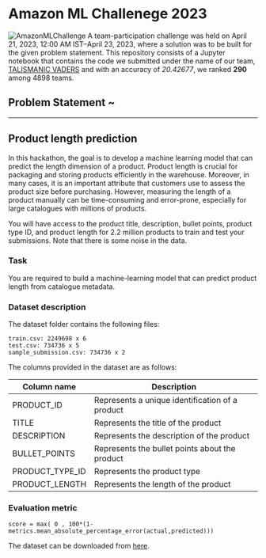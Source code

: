 # **Amazon ML Challenege 2023**
![AmazonMLChallenge](https://external-content.duckduckgo.com/iu/?u=https%3A%2F%2Fmedia-fastly.hackerearth.com%2Fmedia%2Fhackathon%2Famazon-ml-challenge-2023%2Fimages%2F11bd10ecf6-amazon_ml_challenge_hackerearth.jpg&f=1&nofb=1&ipt=d5908b73bbb0a585180441e20cecf5caac94ab3109dfbe0804cfa83819f066c5&ipo=images)
A team-participation challenge was held on April 21, 2023, 12:00 AM IST–April 23, 2023, where a solution was to be built for the given problem statement. This repository consists of a Jupyter notebook that contains the code we submitted under the name of our team, [TALISMANIC VADERS](https://www.hackerearth.com/challenges/competitive/amazon-ml-challenge-2023/leaderboard/page/6/#) and with an accuracy of _20.42677_, we ranked __290__ among 4898 teams.
## Problem Statement ~
--------
## Product length prediction  
In this hackathon, the goal is to develop a machine learning model that can predict the length dimension of a product. Product length is crucial for packaging and storing products efficiently in the warehouse. Moreover, in many cases, it is an important attribute that customers use to assess the product size before purchasing. However, measuring the length of a product manually can be time-consuming and error-prone, especially for large catalogues with millions of products.

You will have access to the product title, description, bullet points, product type ID, and product length for 2.2 million products to train and test your submissions. Note that there is some noise in the data.

### Task

You are required to build a machine-learning model that can predict product length from catalogue metadata.

### Dataset description

The dataset folder contains the following files: 
```
train.csv: 2249698 x 6
test.csv: 734736 x 5
sample_submission.csv: 734736 x 2
```

The columns provided in the dataset are as follows:

| Column name | Description |
|-------------|-------------|
| PRODUCT_ID | Represents a unique identification of a product |
| TITLE | Represents the title of the product |
| DESCRIPTION | Represents the description of the product |
| BULLET_POINTS | Represents the bullet points about the product |
| PRODUCT_TYPE_ID | Represents the product type |
| PRODUCT_LENGTH | Represents the length of the product |

### Evaluation metric
```score = max( 0 , 100*(1-metrics.mean_absolute_percentage_error(actual,predicted)))```

The dataset can be downloaded from [here](https://s3-ap-southeast-1.amazonaws.com/he-public-data/datasetb2d9982.zip).
